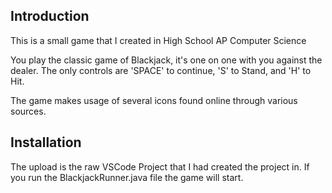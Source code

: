 ## Introduction

This is a small game that I created in High School AP Computer Science

You play the classic game of Blackjack, it's one on one with you against the dealer.
The only controls are 'SPACE' to continue, 'S' to Stand, and 'H' to Hit.

The game makes usage of several icons found online through various sources.

## Installation

The upload is the raw VSCode Project that I had created the project in. If you run the BlackjackRunner.java file the game will start.
